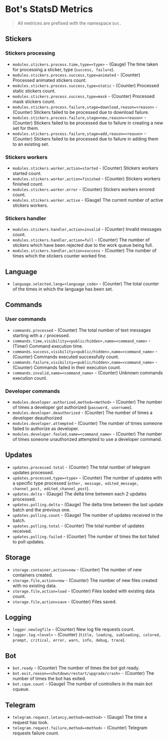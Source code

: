
# Bot's StatsD Metrics

> All metrices are prefixed with the namespace `bot.`

## Stickers

### Stickers processing

- `modules.stickers.process.time,type=<type>` - (Gauge) The time taken for processing a sticker, type (`success, failure`).
- `modules.stickers.process.success,type=animated` - (Counter) Processed animated stickers count.
- `modules.stickers.process.success,type=static` - (Counter) Processed static stickers count.
- `modules.stickers.process.success,type=mask` - (Counter) Processed mask stickers count.
- `modules.stickers.process.failure,stage=download,reason=<reason>` - (Counter) Stickers failed to be processed due to download failure.
- `modules.stickers.process.failure,stage=new,reason=<reason>` - (Counter) Stickers failed to be processed due to failure in creating a new set for them.
- `modules.stickers.process.failure,stage=add,reason=<reason>` - (Counter) Stickers failed to be processed due to failure in adding them to an existing set.

### Stickers workers

- `modules.stickers.worker,action=started` - (Counter) Stickers workers started count.
- `modules.stickers.worker,action=finished` - (Counter) Stickers workers finished count.
- `modules.stickers.worker.error` - (Counter) Stickers workers errored count.
- `modules.stickers.worker.active` - (Gauge) The current number of active stickers workers.

### Stickers handler

- `modules.stickers.handler,action=invalid` - (Counter) Invalid messages count.
- `modules.stickers.handler,action=full` - (Counter) The number of stickers which have been rejected due to the work queue being full.
- `modules.stickers.handler,action=success` - (Counter) The number of times which the stickers counter worked fine.

## Language

- `language.selected,lang=<language_code>` - (Counter) The total counter of the times in which the language has been set.

## Commands

### User commands

- `commands.processed` - (Counter) The total number of text messages starting with a `/` processed.
- `commands.time,visibility=<public/hidden>,name=<command_name>` - (Timer) Command execution time.
- `commands.success,visibility=<public/hidden>,name=<command_name>` - (Counter) Commands executed successfully count.
- `commands.failure,visibility=<public/hidden>,name=<command_name>` - (Counter) Commands failed in their execution count.
- `commands.invalid,name=<command_name>` - (Counter) Unknown commands execution count.

### Developer commands

- `modules.developer.authorized,method=<method>` - (Counter) The number of times a developer got authorized (`password, username`).
- `modules.developer.deauthorized` - (Counter) The number of times a developer deauthorized
- `modules.developer.attempted` - (Counter) The number of times someone failed to authorize as developer.
- `modules.developer.fooled,name=<command_name>` - (Counter) The number of times soneone unauthorized attempted to use a developer command.

## Updates

- `updates.processed.total` - (Counter) The total number of telegram updates processed.
- `updates.processed,type=<type>` - (Counter) The number of updates with a specific type processed (`other, message, edited_message, channel_post, edited_channel_post`).
- `updates.delta` - (Gauge) The delta time between each 2 updates processed.
- `updates.polling.delta` - (Gauge) The delta time between the last update batch and the previous one.
- `updates.polling.count` - (Gauge) The number of updates received in the batch.
- `updates.polling.total` - (Counter) The total number of updates received.
- `updates.polling.failed` - (Counter) The number of times the bot failed to poll updates.

## Storage

- `storage.container,action=new` - (Counter) The number of new containers created.
- `storage.file,action=new` - (Counter) The number of new files created with no existing data.
- `storage.file,action=load` - (Counter) Files loaded with existing data count.
- `storage.file,action=save` - (Counter) Files saved.

## Logging

- `logger.newlogfile` - (Counter) New log file requests count.
- `logger.log.<level>` - (Counter) (`title, loading, subloading, colored, prompt, critical, error, warn, info, debug, trace`).

## Bot

- `bot.ready` - (Counter) The number of times the bot got ready.
- `bot.exit,reason=<shutdown/restart/upgrade/crash>` - (Counter) The number of times the bot has exited.
- `bot.cque.count` - (Gauge) The number of controllers in the main bot cqueue.

## Telegram

- `telegram.request.letancy,method=<method>` - (Gauge) The time a request has took.
- `telegram.request.failure,method=<method>` - (Counter) Telegram requests failure count.
